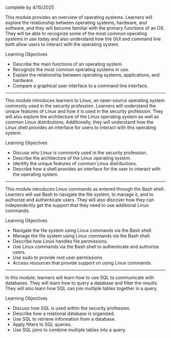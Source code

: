 complete by 4/15/2025

This module provides an overview of operating systems. Learners will explore the relationship between operating systems, hardware, and software, and they will become familiar with the primary functions of an OS. They will be able to recognize some of the most common operating systems in use today and also understand how the GUI and command line both allow users to interact with the operating system.

Learning Objectives

- Describe the main functions of an operating system.
- Recognize the most common operating systems in use.
- Explain the relationship between operating systems, applications, and hardware.
- Compare a graphical user interface to a command line interface.

----------------------------------------------------------------------------------------------------------

This module introduces learners to Linux, an open-source operating system commonly used in the security profession. Learners will understand the unique features of Linux and how it is used in the security profession. They will also explore the architecture of the Linux operating system as well as common Linux distributions. Additionally, they will understand how the Linux shell provides an interface for users to interact with this operating system.

Learning Objectives

- Discuss why Linux is commonly used in the security profession.
- Describe the architecture of the Linux operating system.
- Identify the unique features of common Linux distributions.
- Describe how a shell provides an interface for the user to interact with the operating system.

----------------------------------------------------------------------------------------------------------

This module introduces Linux commands as entered through the Bash shell. Learners will use Bash to navigate the file system, to manage it, and to authorize and authenticate users. They will also discover how they can independently get the support that they need to use additional Linux commands.

Learning Objectives

- Navigate the file system using Linux commands via the Bash shell.
- Manage the file system using Linux commands via the Bash shell.
- Describe how Linux handles file permissions.
- Use Linux commands via the Bash shell to authenticate and authorize users.
- Use sudo to provide root user permissions.
- Access resources that provide support on using Linux commands.

----------------------------------------------------------------------------------------------------------

In this module, learners will learn how to use SQL to communicate with databases. They will learn how to query a database and filter the results. They will also learn how SQL can join multiple tables together in a query.

Learning Objectives

- Discuss how SQL is used within the security profession.
- Describe how a relational database is organized.
- Use SQL to retrieve information from a database.
- Apply filters to SQL queries.
- Use SQL joins to combine multiple tables into a query.
